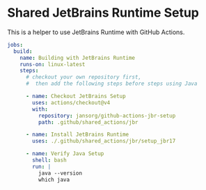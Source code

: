 # Shared JetBrains Runtime Setup

This is a helper to use JetBrains Runtime with GitHub Actions.

```yaml
jobs:
  build:
    name: Building with JetBrains Runtime
    runs-on: linux-latest
    steps:
      # checkout your own repository first, 
      #  then add the following steps before steps using Java 

      - name: Checkout JetBrains Setup
        uses: actions/checkout@v4
        with:
          repository: jansorg/github-actions-jbr-setup
          path: .github/shared_actions/jbr

      - name: Install JetBrains Runtime
        uses: ./.github/shared_actions/jbr/setup_jbr17

      - name: Verify Java Setup
        shell: bash
        run: |
          java --version
          which java
```